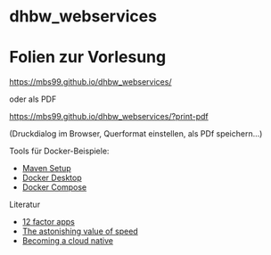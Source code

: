 # dhbw_webservices

# Folien zur Vorlesung
https://mbs99.github.io/dhbw_webservices/

oder als PDF

https://mbs99.github.io/dhbw_webservices/?print-pdf

(Druckdialog im Browser, Querformat einstellen, als PDf speichern...)

Tools für Docker-Beispiele:
- [Maven Setup](https://maven.apache.org/install.html "Maven setup")
- [Docker Desktop](https://www.docker.com/products/docker-desktop "Docker Desktop")
- [Docker Compose](https://docs.docker.com/compose "Docker Compose")

Literatur
- [12 factor apps](https://12factor.net "12 factor apps")
- [The astonishing value of speed](https://speakerdeck.com/ufried/the-astonishing-value-of-speed)
- [Becoming a cloud native](https://speakerdeck.com/ufried/becoming-a-cloud-native-dot-dot-dot-genuinely)
